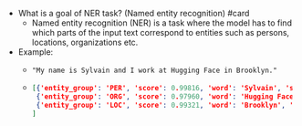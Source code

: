 - What is a goal of NER task? (Named entity recognition) #card
	- Named entity recognition (NER) is a task where the model has to find which parts of the input text correspond to entities such as persons, locations, organizations etc.
- Example:
	- ````
	  "My name is Sylvain and I work at Hugging Face in Brooklyn."
	  ````
	- ```json
	  [{'entity_group': 'PER', 'score': 0.99816, 'word': 'Sylvain', 'start': 11, 'end': 18}, 
	   {'entity_group': 'ORG', 'score': 0.97960, 'word': 'Hugging Face', 'start': 33, 'end': 45}, 
	   {'entity_group': 'LOC', 'score': 0.99321, 'word': 'Brooklyn', 'start': 49, 'end': 57}
	  ]
	  ```